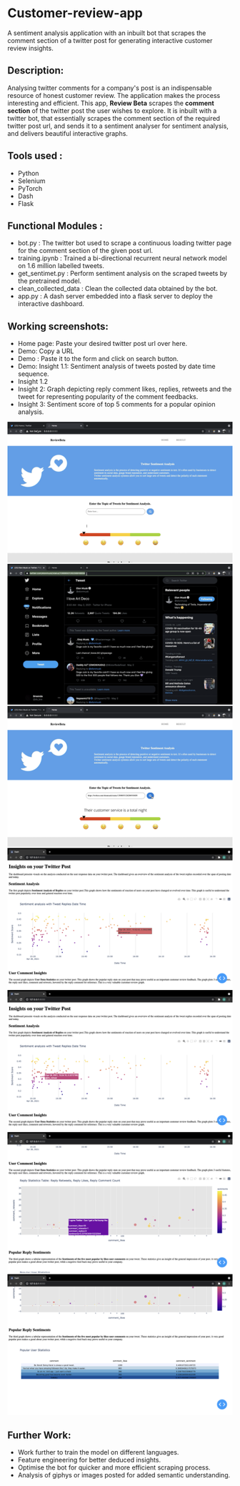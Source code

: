 # Customer-review-app
A sentiment analysis application with an inbuilt bot that scrapes the comment section of a twitter post for generating interactive customer review insights.

## Description:
Analysing twitter comments for a company's post is an indispensable resource of honest customer review. The application makes the process interesting and efficient. This app, **Review Beta** scrapes the **comment section** of the twitter post the user wishes to explore. It is inbuilt with a twitter bot, that essentially scrapes the comment section of the required twitter post url, and sends it to a sentiment analyser for sentiment analysis, and delivers beautiful interactive graphs.

## Tools used :
<ul>
  <li> Python </li>
  <li> Selenium </li>
  <li> PyTorch </li>
  <li> Dash </li>
  <li> Flask </li>
</ul>

## Functional Modules :
<ul>
  <li> bot.py : The twitter bot used to scrape a continuous loading twitter page for the comment section of the given post url.</li>
  <li> training.ipynb : Trained a bi-directional recurrent neural network model on 1.6 million labelled tweets. </li>
  <li> get_sentimet.py : Perform sentiment analysis on the scraped tweets by the pretrained model. </li>
  <li> clean_collected_data : Clean the collected data obtained by the bot. </li>
  <li> app.py : A dash server embedded into a flask server to deploy the interactive dashboard.</li>
  </ul>
  
## Working screenshots:
<ul>
  <li> Home page: Paste your desired twitter post url over here. </li>
  <li> Demo: Copy a URL </li>
  <li> Demo : Paste it to the form and click on search button.</li>
  <li> Demo: Insight 1.1: Sentiment analysis of tweets posted by date time sequence.</li>
  <li> Insight 1.2</li>
  <li> Insight 2: Graph depicting reply comment likes, replies, retweets and the tweet for representing popularity of the comment feedbacks.</li>
  <li> Insight 3: Sentiment score of top 5 comments for a popular opinion analysis. </li>
</ul>

![alt text](https://github.com/ds-brx/Customer-review-app/blob/main/images/Home-page.png)
![alt text](https://github.com/ds-brx/Customer-review-app/blob/main/images/Choose_url.png)
![alt text](https://github.com/ds-brx/Customer-review-app/blob/main/images/Home-paste-url.png)
![alt text](https://github.com/ds-brx/Customer-review-app/blob/main/images/insight-1.png)
![alt text](https://github.com/ds-brx/Customer-review-app/blob/main/images/insight-2.png)
![alt text](https://github.com/ds-brx/Customer-review-app/blob/main/images/insight-4.png)
![alt text](https://github.com/ds-brx/Customer-review-app/blob/main/images/insight-5.png)

  ## Further Work:
  <ul>
  <li> Work further to train the model on different languages. </li>
  <li> Feature engineering for better deduced insights. </li>
  <li> Optimise the bot for quicker and more efficient scraping process. </li>
  <li> Analysis of giphys or images posted for added semantic understanding. </li>
  </ul>
  
  
  


